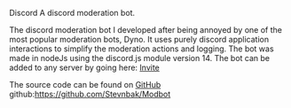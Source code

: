 Discord
A discord moderation bot.

The discord moderation bot I developed after being annoyed by one of the most popular moderation bots, Dyno.
It uses purely discord application interactions to simplify the moderation actions and logging.
The bot was made in nodeJs using the discord.js module version 14.
The bot can be added to any server by going here: [Invite](https://discord.com/api/oauth2/authorize?client_id=998213943942193152&permissions=1376604179664&scope=applications.commands%20bot)

The source code can be found on [GitHub](https://github.com/Stevnbak/Modbot)
github:https://github.com/Stevnbak/Modbot